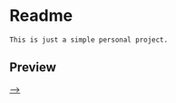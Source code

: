 # Readme
	
	This is just a simple personal project.
	


## Preview
[-->](https://htmlpreview.github.io/?https://github.com/ShahSean/Basic-Calendar/blob/master/index.html)



